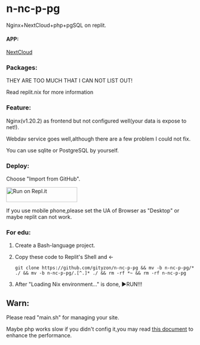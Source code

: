 # n-nc-p-pg

Nginx+NextCloud+php+pgSQL on replit.

#### APP:

[NextCloud](https://nextcloud.com/)

### Packages:

THEY ARE TOO MUCH THAT I CAN NOT LIST OUT!

Read replit.nix for more information

### Feature:

Nginx(v1.20.2) as frontend but not configured well(your data is expose to net!).

Webdav service goes well,although there are a few problem I could not fix.

You can use sqlite or PostgreSQL by yourself.

### Deploy:

   Choose "Import from GitHub".

<a href="https://replit.com/github/gityzon/n-nc-p-pg">
  <img alt="Run on Repl.it" src="https://replit.com/badge/github/github/gityzon" style="height: 40px; width: 190px;" />
</a>

If you use mobile phone,please set the UA of Browser as "Desktop" or maybe replit can not work.

### For edu:

1. Create a Bash-language project.

2. Copy these code to Replit's Shell and ←

   `git clone https://github.com/gityzon/n-nc-p-pg && mv -b n-nc-p-pg/* ./ && mv -b n-nc-p-pg/.[^.]* ./ && rm -rf *~ && rm -rf n-nc-p-pg`

3. After "Loading Nix environment..." is done, ▶RUN!!!

## Warn:

Please read "main.sh" for managing your site.

Maybe php works slow if you didn't config it,you may read [this document](https://docs.nextcloud.com/server/20/admin_manual/configuration_server/caching_configuration.html?highlight=apcu) to enhance the performance.
